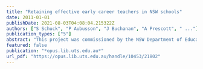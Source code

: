 ```yaml
---
title: "Retaining effective early career teachers in NSW schools"
date: 2011-01-01
publishDate: 2021-08-03T04:08:04.215322Z
authors: ["S Schuck", "P Aubusson", "J Buchanan", "A Prescott", " ..."]
publication_types: ["5"]
abstract: "This project was commissioned by the NSW Department of Education and Training. This four and a half year research project had the aims of tracking a cohort of final year (2005) preservice teacher education students through their post-graduation experience into 2006 …"
featured: false
publication: "*opus.lib.uts.edu.au*"
url_pdf: "https://opus.lib.uts.edu.au/handle/10453/21802"
---
```


